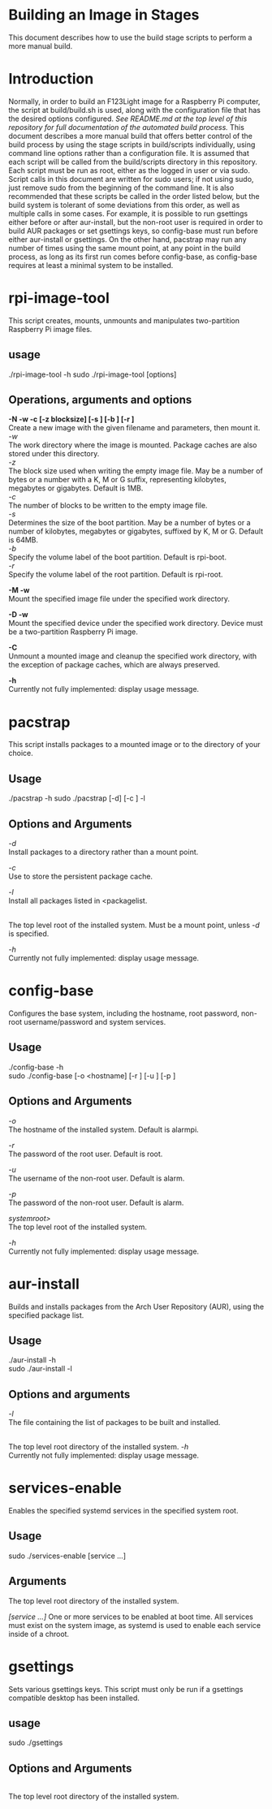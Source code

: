 # Building an Image in Stages #
This document describes how to use the build stage scripts to perform a more manual build.
# Introduction #
Normally, in order to build an F123Light image for a Raspberry Pi computer, the script at build/build.sh is used, along with the configuration file that has the desired options configured. *See README.md at the top level of this repository for full documentation of the automated build process.* This document describes a more manual build that offers better control of the build process by using the stage scripts in build/scripts individually, using command line options rather than a configuration file. It is assumed that each script will be called from the build/scripts directory in this repository. Each script must be run as root, either as the logged in user or via sudo. Script calls in this document are written for sudo users; if not using sudo, just remove sudo from the beginning of the command line. It is also recommended that these scripts be called in the order listed below, but the build system is tolerant of some deviations from this order, as well as multiple calls in some cases. For example, it is possible to run gsettings either before or after aur-install, but the non-root user is required in order to build AUR packages or set gsettings keys, so config-base must run before either aur-install or gsettings. On the other hand, pacstrap may run any number of times using the same mount point, at any point in the build process, as long as its first run comes before config-base, as config-base requires at least a minimal system to be installed.
# rpi-image-tool #
This script creates, mounts, unmounts and manipulates two-partition Raspberry Pi image files.
## usage ##
  ./rpi-image-tool -h
  sudo ./rpi-image-tool <operation> <argument> [options]
## Operations, arguments and options ##
**-N <imagefile> -w <workdirectory> -c <blockcount> [-z blocksize] [-s <split>] [-b <bootlabel>] [-r <rootlabel>]**  
Create a new image with the given filename and parameters, then mount it.  
*-w <workdirectory>*  
The work directory where the image is mounted. Package caches are also stored under this directory.  
*-z <blocksize>*  
The block size used when writing the empty image file. May be a number of bytes or a number with a K, M or G suffix, representing kilobytes, megabytes or gigabytes. Default is 1MB.  
*-c <count>*  
The number of blocks to be written to the empty image file.  
*-s <split>*  
Determines the size of the boot partition. May be a number of bytes or a number of kilobytes, megabytes or gigabytes, suffixed by K, M or G. Default is 64MB.  
*-b <bootlabel>*  
Specify the volume label of the boot partition. Default is rpi-boot.  
*-r <rootlabel>*  
Specify the volume label of the root partition. Default is rpi-root.

**-M <imagefile> -w <workdirectory>**  
Mount the specified image file under the specified work directory.

**-D <device> -w <workdirectory>**  
Mount the specified device under the specified work directory. Device must be a two-partition Raspberry Pi image.

**-C <workdirectory>**  
Unmount a mounted image and cleanup the specified work directory, with the exception of package caches, which are always preserved.

**-h**  
Currently not fully implemented: display usage message.
# pacstrap #
This script installs packages to a mounted image or to the directory of your choice.
## Usage ##
  ./pacstrap -h
  sudo ./pacstrap [-d] [-c <cachedirectory>] -l <packagelist> <systemroot>
## Options and Arguments ##
*-d*  
Install packages to a directory rather than a mount point.

*-c <cachedirectory>*  
Use <cachedirectory> to store the persistent package cache.

*-l <packagelist>*  
Install all packages listed in <packagelist.

*<systemroot>*  
The top level root of the installed system. Must be a mount point, unless *-d* is specified.

*-h*  
Currently not fully implemented: display usage message.
# config-base #
Configures the base system, including  the hostname, root password, non-root username/password and system services.
## Usage ##
./config-base -h  
sudo ./config-base [-o <hostname] [-r <rootpassword>] [-u <username>] [-p <userpassword>] <systemroot>
## Options and Arguments ##
*-o <hostname>*  
The hostname of the installed system. Default is alarmpi.

*-r <rootpassword>*  
The password of the root user. Default is root.

*-u <username>*  
The username of the non-root user. Default is alarm.

*-p <userpassword>*  
The password of the non-root user. Default is alarm.

*systemroot>*  
The top level root of the installed system.

*-h*  
Currently not fully implemented: display usage message.
# aur-install #
Builds and installs packages from the Arch User Repository (AUR), using the specified package list.
## Usage ##
./aur-install -h  
sudo ./aur-install -l <packagelist> <systemroot>
## Options and arguments ##
*-l <packagelist>*  
The file containing the list of packages to be built and installed.

*<systemroot>*  
The top level root directory of the installed system.
*-h*  
Currently not fully implemented: display usage message.
# services-enable #
Enables the specified systemd services in the specified system root.
## Usage ##
sudo ./services-enable <systemroot> <service> [service ...]
## Arguments ##
*<systemroot>*
The top level root directory of the installed system.

*<service> [service ...]*
One or more services to be enabled at boot time. All services must exist on the system image, as systemd is used to enable each service inside of a chroot.
# gsettings #
Sets various gsettings keys. This script must only be run if a gsettings compatible desktop has been installed.
## usage ##
sudo ./gsettings <systemroot>
## Options and Arguments ##
*<systemroot>*  
The top level root directory of the installed system.
